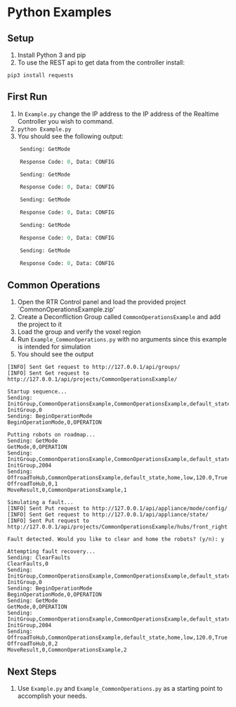 # Python Examples
 ## Setup
 1. Install Python 3 and pip
 2. To use the REST api to get data from the controller install: 
```
pip3 install requests
```

 ## First Run
 1. In `Example.py` change the IP address to the IP address of the Realtime Controller you wish to command.
 1. `python Example.py`
 1. You should see the following output:
```Python Realtime Controller commander example.
    Sending: GetMode

    Response Code: 0, Data: CONFIG

    Sending: GetMode

    Response Code: 0, Data: CONFIG

    Sending: GetMode

    Response Code: 0, Data: CONFIG

    Sending: GetMode

    Response Code: 0, Data: CONFIG

    Sending: GetMode

    Response Code: 0, Data: CONFIG
```
## Common Operations
1. Open the RTR Control panel and load the provided project `CommonOperationsExample.zip'
2. Create a Deconfliction Group called `CommonOperationsExample` and add the project to it
3. Load the group and verify the voxel region
4. Run `Example_CommonOperations.py` with no arguments since this example is intended for simulation
5. You should see the output
```
[INFO] Sent Get request to http://127.0.0.1/api/groups/
[INFO] Sent Get request to http://127.0.0.1/api/projects/CommonOperationsExample/

Startup sequence...
Sending: InitGroup,CommonOperationsExample,CommonOperationsExample,default_state
InitGroup,0
Sending: BeginOperationMode
BeginOperationMode,0,OPERATION

Putting robots on roadmap...
Sending: GetMode
GetMode,0,OPERATION
Sending: InitGroup,CommonOperationsExample,CommonOperationsExample,default_state
InitGroup,2004
Sending: OffroadToHub,CommonOperationsExample,default_state,home,low,120.0,True
OffroadToHub,0,1
MoveResult,0,CommonOperationsExample,1

Simulating a fault...
[INFO] Sent Put request to http://127.0.0.1/api/appliance/mode/config/
[INFO] Sent Get request to http://127.0.0.1/api/appliance/state/
[INFO] Sent Put request to http://127.0.0.1/api/projects/CommonOperationsExample/hubs/front_right

Fault detected. Would you like to clear and home the robots? (y/n): y

Attempting fault recovery...
Sending: ClearFaults
ClearFaults,0
Sending: InitGroup,CommonOperationsExample,CommonOperationsExample,default_state
InitGroup,0
Sending: BeginOperationMode
BeginOperationMode,0,OPERATION
Sending: GetMode
GetMode,0,OPERATION
Sending: InitGroup,CommonOperationsExample,CommonOperationsExample,default_state
InitGroup,2004
Sending: OffroadToHub,CommonOperationsExample,default_state,home,low,120.0,True
OffroadToHub,0,2
MoveResult,0,CommonOperationsExample,2
```

## Next Steps
1. Use `Example.py` and `Example_CommonOperations.py` as a starting point to accomplish your needs.
